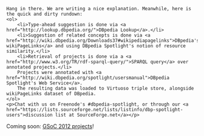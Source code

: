     Hang in there. We are writing a nice explanation. Meanwhile, here is the quick and dirty rundown:
    <ol>
        <li>Type-ahead suggestion is done via <a href="http://lookup.dbpedia.org/">DBpedia Lookup</a>.</li>
        <li>Suggestion of related concepts is done via <a href="http://wiki.dbpedia.org/Downloads37#wikipediapagelinks">DBpedia's wikiPageLinks</a> and using DBpedia Spotlight's notion of resource similarity.</li>
        <li>Retrieval of projects is done via a <a href="http://www.w3.org/TR/rdf-sparql-query/">SPARQL query</a> over annotated projects.</li>
        Projects were annotated with <a href="http://wiki.dbpedia.org/spotlight/usersmanual">DBpedia Spotlight's Web Service</a>.
        The resulting data was loaded to Virtuoso triple store, alongside wikiPageLinks dataset of DBpedia.
    </ol>
    <p>Chat with us on Freenode's #dbpedia-spotlight, or through our <a href="https://lists.sourceforge.net/lists/listinfo/dbp-spotlight-users">discussion list at SourceForge.net</a></p>

<p>Coming soon: <a href="http://www.google-melange.com/gsoc/homepage/google/gsoc2012">GSoC 2012 projects</a>!</p>

